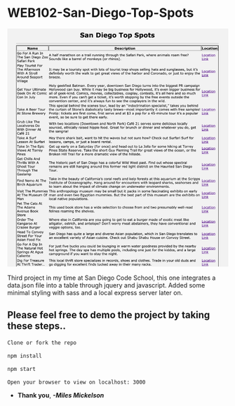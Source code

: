 # WEB102-San-Diego-Top-Spots

![](images/ProjectScreenshot.png)

Third project in my time at San Diego Code School, this one integrates a data.json file into a table
through jquery and javascript. Added some minimal styling with sass and a local express server later
on.

## Please feel free to demo the project by taking these steps..
```
Clone or fork the repo
```
```
npm install
```
```
npm start
```
```
Open your browser to view on localhost: 3000
```
* **Thank you**, ***-Miles Mickelson***

